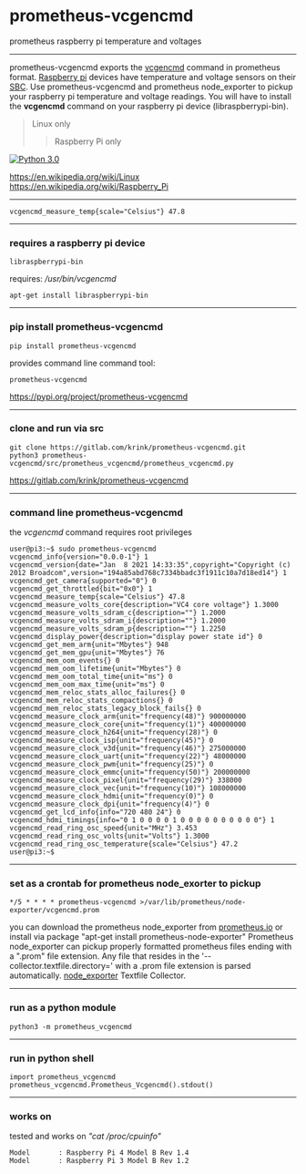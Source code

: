 # prometheus-vcgencmd

prometheus raspberry pi temperature and voltages

---
prometheus-vcgencmd exports the [vcgencmd](https://www.raspberrypi.org/documentation/raspbian/applications/vcgencmd.md) command in prometheus format.  [Raspberry pi](https://en.wikipedia.org/wiki/Raspberry_Pi) devices have temperature and voltage sensors on their [SBC](https://en.wikipedia.org/wiki/Single-board_computer).  Use prometheus-vcgencmd and prometheus node_exporter to pickup your raspberry pi temperature and voltage readings.  You will have to install the **vcgencmd** command on your raspberry pi device (libraspberrypi-bin).

>Linux only
>>Raspberry Pi only

[![Python 3.0](https://img.shields.io/badge/python-3.0-blue.svg)](https://www.python.org/downloads/release/python-300/)

https://en.wikipedia.org/wiki/Linux  
https://en.wikipedia.org/wiki/Raspberry_Pi  

---
```
vcgencmd_measure_temp{scale="Celsius"} 47.8
```


---

### requires a raspberry pi device
```
libraspberrypi-bin
```
requires: */usr/bin/vcgencmd*
```
apt-get install libraspberrypi-bin
```
---

### pip install  prometheus-vcgencmd
```
pip install prometheus-vcgencmd
```
provides command line command tool:
```
prometheus-vcgencmd
```
https://pypi.org/project/prometheus-vcgencmd

---
### clone and run via src
```
git clone https://gitlab.com/krink/prometheus-vcgencmd.git
python3 prometheus-vcgencmd/src/prometheus_vcgencmd/prometheus_vcgencmd.py
```
https://gitlab.com/krink/prometheus-vcgencmd

---

### command line prometheus-vcgencmd
the *vcgencmd* command requires root privileges
```
user@pi3:~$ sudo prometheus-vcgencmd
vcgencmd_info{version="0.0.0-1"} 1
vcgencmd_version{date="Jan  8 2021 14:33:35",copyright="Copyright (c) 2012 Broadcom",version="194a85abd768c7334bbadc3f1911c10a7d18ed14"} 1
vcgencmd_get_camera{supported="0"} 0
vcgencmd_get_throttled{bit="0x0"} 1
vcgencmd_measure_temp{scale="Celsius"} 47.8
vcgencmd_measure_volts_core{description="VC4 core voltage"} 1.3000
vcgencmd_measure_volts_sdram_c{description=""} 1.2000
vcgencmd_measure_volts_sdram_i{description=""} 1.2000
vcgencmd_measure_volts_sdram_p{description=""} 1.2250
vcgencmd_display_power{description="display power state id"} 0
vcgencmd_get_mem_arm{unit="Mbytes"} 948
vcgencmd_get_mem_gpu{unit="Mbytes"} 76
vcgencmd_mem_oom_events{} 0
vcgencmd_mem_oom_lifetime{unit="Mbytes"} 0
vcgencmd_mem_oom_total_time{unit="ms"} 0
vcgencmd_mem_oom_max_time{unit="ms"} 0
vcgencmd_mem_reloc_stats_alloc_failures{} 0
vcgencmd_mem_reloc_stats_compactions{} 0
vcgencmd_mem_reloc_stats_legacy_block_fails{} 0
vcgencmd_measure_clock_arm{unit="frequency(48)"} 900000000
vcgencmd_measure_clock_core{unit="frequency(1)"} 400000000
vcgencmd_measure_clock_h264{unit="frequency(28)"} 0
vcgencmd_measure_clock_isp{unit="frequency(45)"} 0
vcgencmd_measure_clock_v3d{unit="frequency(46)"} 275000000
vcgencmd_measure_clock_uart{unit="frequency(22)"} 48000000
vcgencmd_measure_clock_pwm{unit="frequency(25)"} 0
vcgencmd_measure_clock_emmc{unit="frequency(50)"} 200000000
vcgencmd_measure_clock_pixel{unit="frequency(29)"} 338000
vcgencmd_measure_clock_vec{unit="frequency(10)"} 108000000
vcgencmd_measure_clock_hdmi{unit="frequency(0)"} 0
vcgencmd_measure_clock_dpi{unit="frequency(4)"} 0
vcgencmd_get_lcd_info{info="720 480 24"} 0
vcgencmd_hdmi_timings{info="0 1 0 0 0 0 1 0 0 0 0 0 0 0 0 0 0"} 1
vcgencmd_read_ring_osc_speed{unit="MHz"} 3.453
vcgencmd_read_ring_osc_volts{unit="Volts"} 1.3000
vcgencmd_read_ring_osc_temperature{scale="Celsius"} 47.2
user@pi3:~$
```
---

### set as a crontab for prometheus node_exorter to pickup
```
*/5 * * * * prometheus-vcgencmd >/var/lib/prometheus/node-exporter/vcgencmd.prom
```
you can download the prometheus node_exporter from [prometheus.io](https://prometheus.io/) or install via package "apt-get install prometheus-node-exporter"  Prometheus node_exporter can pickup properly formatted prometheus files ending with a ".prom" file extension.  Any file that resides in the '--collector.textfile.directory=' with a .prom file extension is parsed automatically.  [node_exporter](https://github.com/prometheus/node_exporter) Textfile Collector.

---

### run as a python module
```
python3 -m prometheus_vcgencmd
```
---
### run in python shell
```
import prometheus_vcgencmd
prometheus_vcgencmd.Prometheus_Vcgencmd().stdout()
```
---

### works on
tested and works on *"cat /proc/cpuinfo"*
```
Model		: Raspberry Pi 4 Model B Rev 1.4
Model		: Raspberry Pi 3 Model B Rev 1.2

```

